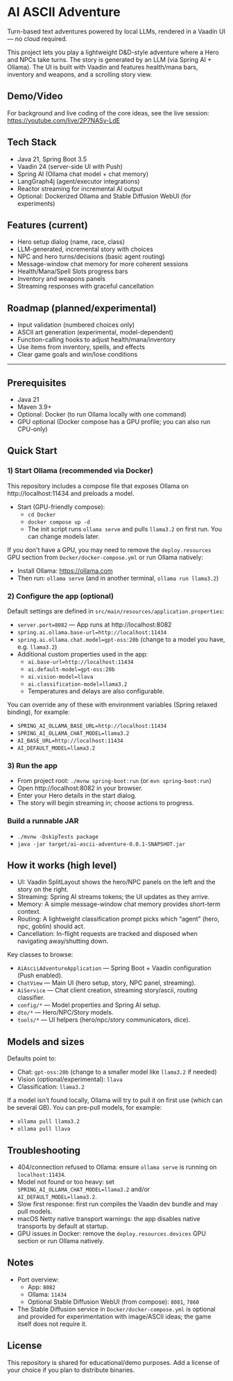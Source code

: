 # AI ASCII Adventure

Turn-based text adventures powered by local LLMs, rendered in a Vaadin UI — no cloud required.

This project lets you play a lightweight D&D-style adventure where a Hero and NPCs take turns. The story is generated by
an LLM (via Spring AI + Ollama). The UI is built with Vaadin and features health/mana bars, inventory and weapons, and a
scrolling story view.

## Demo/Video

For background and live coding of the core ideas, see the live session: https://youtube.com/live/2P7NASv-LdE

## Tech Stack

- Java 21, Spring Boot 3.5
- Vaadin 24 (server-side UI with Push)
- Spring AI (Ollama chat model + chat memory)
- LangGraph4j (agent/executor integrations)
- Reactor streaming for incremental AI output
- Optional: Dockerized Ollama and Stable Diffusion WebUI (for experiments)

## Features (current)

- Hero setup dialog (name, race, class)
- LLM-generated, incremental story with choices
- NPC and hero turns/decisions (basic agent routing)
- Message-window chat memory for more coherent sessions
- Health/Mana/Spell Slots progress bars
- Inventory and weapons panels
- Streaming responses with graceful cancellation

## Roadmap (planned/experimental)

- Input validation (numbered choices only)
- ASCII art generation (experimental, model-dependent)
- Function-calling hooks to adjust health/mana/inventory
- Use items from inventory, spells, and effects
- Clear game goals and win/lose conditions

---

## Prerequisites

- Java 21
- Maven 3.9+
- Optional: Docker (to run Ollama locally with one command)
- GPU optional (Docker compose has a GPU profile; you can also run CPU-only)

## Quick Start

### 1) Start Ollama (recommended via Docker)

This repository includes a compose file that exposes Ollama on http://localhost:11434 and preloads a model.

- Start (GPU-friendly compose):
    - `cd Docker`
    - `docker compose up -d`
    - The init script runs `ollama serve` and pulls `llama3.2` on first run. You can change models later.

If you don't have a GPU, you may need to remove the `deploy.resources` GPU section from `Docker/docker-compose.yml` or
run Ollama natively:

- Install Ollama: https://ollama.com
- Then run: `ollama serve` (and in another terminal, `ollama run llama3.2`)

### 2) Configure the app (optional)

Default settings are defined in `src/main/resources/application.properties`:

- `server.port=8082` — App runs at http://localhost:8082
- `spring.ai.ollama.base-url=http://localhost:11434`
- `spring.ai.ollama.chat.model=gpt-oss:20b` (change to a model you have, e.g. `llama3.2`)
- Additional custom properties used in the app:
    - `ai.base-url=http://localhost:11434`
    - `ai.default-model=gpt-oss:20b`
    - `ai.vision-model=llava`
    - `ai.classification-model=llama3.2`
    - Temperatures and delays are also configurable.

You can override any of these with environment variables (Spring relaxed binding), for example:

- `SPRING_AI_OLLAMA_BASE_URL=http://localhost:11434`
- `SPRING_AI_OLLAMA_CHAT_MODEL=llama3.2`
- `AI_BASE_URL=http://localhost:11434`
- `AI_DEFAULT_MODEL=llama3.2`

### 3) Run the app

- From project root: `./mvnw spring-boot:run` (or `mvn spring-boot:run`)
- Open http://localhost:8082 in your browser.
- Enter your Hero details in the start dialog.
- The story will begin streaming in; choose actions to progress.

### Build a runnable JAR

- `./mvnw -DskipTests package`
- `java -jar target/ai-ascii-adventure-0.0.1-SNAPSHOT.jar`

## How it works (high level)

- UI: Vaadin SplitLayout shows the hero/NPC panels on the left and the story on the right.
- Streaming: Spring AI streams tokens; the UI updates as they arrive.
- Memory: A simple message-window chat memory provides short-term context.
- Routing: A lightweight classification prompt picks which “agent” (hero, npc, goblin) should act.
- Cancellation: In-flight requests are tracked and disposed when navigating away/shutting down.

Key classes to browse:

- `AiAsciiAdventureApplication` — Spring Boot + Vaadin configuration (Push enabled).
- `ChatView` — Main UI (hero setup, story, NPC panel, streaming).
- `AiService` — Chat client creation, streaming story/ascii, routing classifier.
- `config/*` — Model properties and Spring AI setup.
- `dto/*` — Hero/NPC/Story models.
- `tools/*` — UI helpers (hero/npc/story communicators, dice).

## Models and sizes

Defaults point to:

- Chat: `gpt-oss:20b` (change to a smaller model like `llama3.2` if needed)
- Vision (optional/experimental): `llava`
- Classification: `llama3.2`

If a model isn’t found locally, Ollama will try to pull it on first use (which can be several GB). You can pre-pull
models, for example:

- `ollama pull llama3.2`
- `ollama pull llava`

## Troubleshooting

- 404/connection refused to Ollama: ensure `ollama serve` is running on `localhost:11434`.
- Model not found or too heavy: set `SPRING_AI_OLLAMA_CHAT_MODEL=llama3.2` and/or `AI_DEFAULT_MODEL=llama3.2`.
- Slow first response: first run compiles the Vaadin dev bundle and may pull models.
- macOS Netty native transport warnings: the app disables native transports by default at startup.
- GPU issues in Docker: remove the `deploy.resources.devices` GPU section or run Ollama natively.

## Notes

- Port overview:
    - App: `8082`
    - Ollama: `11434`
    - Optional Stable Diffusion WebUI (from compose): `8081`, `7860`
- The Stable Diffusion service in `Docker/docker-compose.yml` is optional and provided for experimentation with
  image/ASCII ideas; the game itself does not require it.

## License

This repository is shared for educational/demo purposes. Add a license of your choice if you plan to distribute
binaries.
